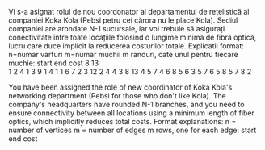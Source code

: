 Vi s-a asignat rolul de nou coordonator al departamentul de rețelistică al companiei Koka Kola (Pebsi petru cei cărora nu le place Kola). Sediul companiei are arondate N-1 sucursale, iar voi trebuie să asigurați conectivitate între toate locațiile folosind o lungime minimă de fibră optică, lucru care duce implicit la reducerea costurilor totale.
 Explicatii format: 
 n=numar varfuri m=numar muchii
 m randuri, cate unul pentru fiecare muchie: start end cost
8 13  
1 2 4 
1 3 9
1 4 1
1 6 7
2 3 12
2 4 4
3 8 13
4 5 7
4 6 8
5 6 3
5 7 6
5 8 5
7 8 2


You have been assigned the role of new coordinator of Koka Kola's networking department (Pebsi for those who don't like Kola). The company's headquarters have rounded N-1 branches, and you need to ensure connectivity between all locations using a minimum length of fiber optics, which implicitly reduces total costs.
 Format explanations:
 n = number of vertices m = number of edges
 m rows, one for each edge: start end cost
